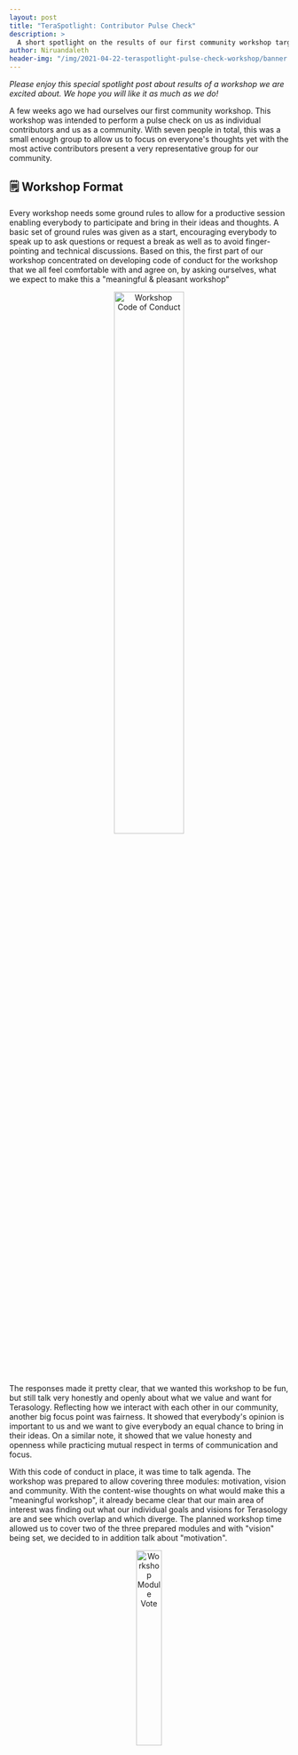 ```yaml
---
layout: post
title: "TeraSpotlight: Contributor Pulse Check"
description: >
  A short spotlight on the results of our first community workshop targeting what motivates us and what we envision for Terasology's future.
author: Niruandaleth
header-img: "/img/2021-04-22-teraspotlight-pulse-check-workshop/banner.jpg"
---
```


_Please enjoy this special spotlight post about results of a workshop we are excited about. We hope you will like it as much as we do!_

A few weeks ago we had ourselves our first community workshop.
This workshop was intended to perform a pulse check on us as individual contributors and us as a community.
With seven people in total, this was a small enough group to allow us to focus on everyone's thoughts yet with the most active contributors present a very representative group for our community.

## 🗒️ Workshop Format

Every workshop needs some ground rules to allow for a productive session enabling everybody to participate and bring in their ideas and thoughts.
A basic set of ground rules was given as a start, encouraging everybody to speak up to ask questions or request a break as well as to avoid finger-pointing and technical discussions.
Based on this, the first part of our workshop concentrated on developing code of conduct for the workshop that we all feel comfortable with and agree on, by asking ourselves, what we expect to make this a "meaningful & pleasant workshop"

<div align="center">
    <img src="{{ site.baseurl }}/img/2021-04-22-teraspotlight-pulse-check-workshop/workshop-code-of-conduct.png" alt="Workshop Code of Conduct" width="50%"/>
</div>

The responses made it pretty clear, that we wanted this workshop to be fun, but still talk very honestly and openly about what we value and want for Terasology.
Reflecting how we interact with each other in our community, another big focus point was fairness.
It showed that everybody's opinion is important to us and we want to give everybody an equal chance to bring in their ideas.
On a similar note, it showed that we value honesty and openness while practicing mutual respect in terms of communication and focus.

With this code of conduct in place, it was time to talk agenda.
The workshop was prepared to allow covering three modules: motivation, vision and community.
With the content-wise thoughts on what would make this a "meaningful workshop", it already became clear that our main area of interest was finding out what our individual goals and visions for Terasology are and see which overlap and which diverge.
The planned workshop time allowed us to cover two of the three prepared modules and with "vision" being set, we decided to in addition talk about "motivation".

<div align="center">
    <img src="{{ site.baseurl }}/img/2021-04-22-teraspotlight-pulse-check-workshop/workshop-module-interest.png" alt="Workshop Module Vote" width="30%"/>
</div>

With these interactive conduct and agenda alignments done, both modules followed a very similar structure.
For each module, we started with a fun little "spirit animal" icebreaker exercise asking everybody to post a picture of an animal describing how they view or feel about something 🐾
Afterwards, we had five different prompts to self-reflect on, aimed at being very honest to ourselves and explore our personal opinions and thoughts.
For each of these prompts, everyone first got some "alone-time" to self-reflect and answer before we made all notes visible to everybody else.
The second step for each of these prompts was then to read through everything, clarify anything that was unclear and try to cluster everything.
The clustering allowed us to identify areas of overlap, showing what's important to us collectively, but also areas of divergence, showing individual motivations and visions.

## 🔥 Motivation

This first workshop module was all about motivation:

* what motivates us to work on an open source project?
* what made us join and stay with the Terasology community?
* what factors demotivate and motivate us when working on Terasology?

### 🐾 Contributor Spirit Animals

Each of us is an individual human being with different character, mindset, goals and dreams.
We act and contribute in different ways and for different reasons.
This is why, the first question we asked ourselves was: "Which animal do I feel like when contributing to Terasology?"

From ant to elephant, from whale to platypus, from peacock to ant-eater - the spirit animals representing us contributing to Terasology were as different as we are as people.
While some of us run around all busy, working on a lot of different topics and areas, others prefer to contribute with large changes with long term goals.
Some even do both, being rather casual for a while and then bursting out in activity.
At the same time, some of us like to produce fancy, visible features and show them off, while others concentrate on "eating" bugs or work behind the scenes to keep the community going.

<div align="center">
    <img src="{{ site.baseurl }}/img/2021-04-22-teraspotlight-pulse-check-workshop/contributor-spirit-animals.png" alt="Which animal do I feel like when contributing to Terasology?" width="50%"/>
</div>

### 🔍 Project Requirements

Most of us already contribute to open source projects for several years and learned what we like in a project and what we don't.
In this light, we self-reflected on the following prompt: "If I'd start Open Source contribution now, I'd look for a project, that ..."

After writing down whatever came to mind, we found a hand full of clusters that sum up our thoughts pretty nicely:
* **User Focus** - we value both, an existing user base and that we ourselves use what we work on
* **Community** - a welcoming, open, active and knowledgeable community is as important to us as good organization and a low entry-barrier
* **Potential** - it's important to us that we see the potential for growth and adoption by users
* **Match to Interests** - we actually like it when topics, tools and technology we deal with at work and in our free time blend well and we can use the resulting synergies to improve and become more experienced
* **Nerdiness** - we're drawn to interesting yet quality-improving tools and languages and technical challenges that give us the opportunity to grow

### 💚 Terasology and Us

All these thoughts about what we would look for in a project if we'd start contributing to open source now, brings up the question of whether that's also reflected in why we joined Terasology.
So it was time to revisit what motivated us to join Terasology and the paths that led us here in the first place.
Further, we reflected on our relationship to Terasology - what Terasology as a project currently is to us and what keeps us bound to it.

The responses to the "I joined Terasology to ..." varied quite a bit, but still we were able to find a few patterns in our clustering activity.
While most of us participated in GSoC and stumbled upon Terasology in the process of looking for a suitable project to contribute to, others learned about it in different ways or, in the case of Cervator our project lead, were around from the very start.
The clusters of the previous reflection also showed up again here - many of us joined for any or multiple of the following reasons:

* to help realize the project's potential of becoming a game we ourselves (would like to) play 🕹️
* to enable others to build on it, create an alternative to Minecraft or just "have a frame to paint in" 🎨
* to learn and improve our skills 🎓
* to meet people with similar interest 👨‍💻👩‍💻
* to work on something we're interested in 🤓

Most of these are nostalgic memories on the positive intentions and expectations that led us to join Terasology.
So next it was time to be honest to ourselves and enter the present time and with it our current feelings towards our project.
The thoughts triggered by the "Terasology currently is to me ..." prompt showed a lot of love and heartfelt bond with Terasology, but also brought up a first taste of what we're unhappy with and what concerns us:

<div align="center">
    "Terasology is a <b>tech playground</b>"
</div>

Terasology is a place to learn and grow.
It offers a lot of different areas to "self-actualize", to experiment, improve and grow as a coder, as a software developer, as a person.
It also impressively highlights the intricacies of Java and Gradle and poses interesting programming problems and space for architectural discussions and design.

<div align="center">
"Terasology is a <b>tech demo</b>"
</div>

All these different areas for self-actualization and experimenting and our ambition to make everybody happy took their toll on Terasology's "state".
We are struggling and are in search of both an identity and a player base.
Frankly put, our codebase is quite broken and more a proof of concept than an actual game.

<div align="center">
"Terasology is <b>our drive & ambition</b>"
</div>

In the midst of all these challenges, the important thing is that we're still willing to continue working on it.
We are aware of the state of our codebase, but we still see the potential, we see what it could become one day.
So we continue to put in the work, fix bugs, improve architecture, documentation and code and try to motivate more people to join the effort.

<div align="center">
"Terasology is <b>our brand</b>"
</div>

Why do we even bother, you ask? Because we love Terasology.
Especially in the current "scary world of 2020/2021", Terasology for us is an anchor of stability, a refuge to code in and a hiding place from all the real-world mess.
For us, it's our main non-work activity and a regular part of our weekly focus time off the clock.
We consider ourselves a community of friends and deeply care for our project.

### 🔥 "Yay"s & "Ney"s 🧯

Albeit all the love and care, naturally there are factors that demotivate us and slow down our drive.
The responses to the "When contributing to Terasology, I'm demotivated by/when ..." prompt brought to light both technical and non-technical factors:

* **Review Load** - efforts often stall due to PRs sitting around unmerged because nobody reviews them - and the few people that do review often don't find time for anything else
* **Lack of Focus** - our recent attempts to channel and streamline our efforts to finish more complex stabilization topics one by one instead of starting multiple ones in parallel that conflict or compete for resources are somewhat successful but we still have a long way to go
* **Complexity** - the sheer size of our codebase requires constant upkeep and makes it hard to troubleshoot and understand yet easy to break things by accident
* **Lack of Usability & Adoption** - being more of a tech demo and less of a game, Terasology lacks usability which results in low attention from players
* **(Inter-)Personal Issues** - as an open and international community, there's always potential for personal conflicts due to poor wording or language barriers, cultural differences as well as differing opinions
* **Lack of Time** - irrespective of student, employed or parent, all of us would love to have more time to spend on Terasology

Fortunately, there are many aspects that counter these demotivating issues and motivate us time and again to stick with the project and keep it going.
In response to the "When contributing to Terasology, I'm motivated by/when ..." prompt, we collected the following factors that boost our motivation:

* ✨ **Technology** - we love it to share interesting things, play around with new tools and tech and find a shiny new use for some piece of logic that's been around a while
* 💪 **Achievements** - getting things done, solving problems, finally fixing "that bug" - improving and seeing how much we achieved recently is a big motivator for us
* 🧐 **Responsibility** - we don't like to point fingers, but we share the feeling that it's our responsibility to fix a bug we feel is our fault and this drives us both to investigate and fix it and to test our contributions even more thoroughly the next time
* 🤝 **Activity & Collaboration** - we are motivated by working together as a team and more people joining our cause allowing for even more progress and achievements
* 🤗 **Appreciation** - visibility outside of our community in posts and videos as well as inside of it when people enthusiastically share what they've worked on or that they tried something and it worked out nicely - this really makes us all smiles 😊
* 🚀 **Vision** - sharing the crazy dreamland ideas we have and getting everybody excited about what Terasology could become keeps up the spirit and belief in our cause


## 🔮 Vision

Fully motivated by the first module, in this second workshop module we set out to try to understand what our vision for Terasology is:

* how do we (want to) stand out?
* what would we like to change and work on?
* how do we feel about Terasology's future?
* who do we want Terasology to be built for?

### 🐾 Terasology Spirit Animal

Based on all the different areas of Terasology we work on, we see Terasology from different perspectives.
Based on all the different dreams, wishes and ideas we have for Terasology, we see it in a different light.
So the first question we asked ourselves in the context of our vision for Terasology was: "Which animal describes what you would like Terasology to become?"

From butterfly to dragon, from bee to peacock, from owl-bear over spider-pig to egg-laying-wool-milk-sow, again the variety of spirit animals was creative and astounding.
The most present associated attributes were an attractive and recognizable identity and a large diversity with many pieces that all are useful and work together to build a powerful entity.
Further, maturity and the transition required to get there was an important topic, too.

<div align="center">
    <img src="{{ site.baseurl }}/img/2021-04-22-teraspotlight-pulse-check-workshop/terasology-spirit-animals.png" alt="Which animal describes what you would like Terasology to become?" width="50%"/>
</div>

### 💸 Selling Point

We don't want to be yet another Minecraft clone, we want to be Terasology. But what is it that sets Terasology apart?
This is what we reflected on in the following prompt: "Terasology stands out from other voxel (engine) projects in that ..."
Here's what we see as our current "selling points":

* **History** - Terasology is around for almost a decade now (that's longer than quite some start-up companies), so we definitely have long-time project and community management experience to show for 👔
* **Repository/Contributor Ratio** - mainly a tongue-in-cheek comment, we indeed have quite a number of repositories with currently unfortunately only a low number of very active contributors - resulting in a lot of space to self-actualize yourself 😜
* **Openness** - our community is both, very open to new collaborators and in general not strictly steered - everybody is free to work on what they like, although we are happy about any contributors that want to join our coordinated efforts 💪
* **Modding** - Terasology is highly focused on a modular (ECS-based) approach allowing to "make more out of it than just a voxel engine demo" 🤓

### ✨ Genie in a Bottle

Have you ever worked on something and wished you could just snap your finger and make something happen?
Us, too. So in response to the "If I could change one thing about Terasology with the snap of a finger, I'd change ..." we came up with the following:

* reduced complexity, both in terms of the amount of repositories and the amount of abstraction
* increased consistency, both in terms of documentation and visuals like menu theme, icon style or generally a full-fledged functional and powerful UI framework
* integrated infrastructure, both for testing and multi-repo builds and continuous integration

### 💚 Personal Plans

Next to all the upkeep we do, it's important for our vision to understand, what everybody would like to (be able to) work on.
The responses to the "I would like to spend Terasology time on ..." again showed a lot of overlap:

* **Architecture & Logistics** - we want to fix our codebase by improving architecture and concepts, document them and finish the backbone of automation that supports our build, test and release processes
* **UI & UX** - we want to work on finding our visual identity by taking time to work on design and assets, customize our UI and improve our user experience issues
* **Stability** - we want to fix bugs and get our codebase into a more stable and usable state
* **Dreamland Craziness** - everything from in-game automation to flying cars, we'd love to implement more cool features and provide more end-user content
* **Community Activity** - we want to collaborate and explore new concepts and opportunities, chat and share what we work on, and first and foremost play our game together with our community more often

### 🔮 Terasology's Future

The combination of personal plans and the awareness, that the current state may be far from being able to act on them, created a lot of different emotions when thinking about the future of Terasology.
Both, hope and concerns were the tenor of the responses to the "When I think about Terasology's future, I ..." prompt.

<div align="center">
"I feel a <b>mix of excitement and dread</b>"
</div>

There's definitely a chance of us falling back into old patterns, getting less stable again or being stuck in the past due to not enough time to turn things around.
However, we do have a lot of potential and although likely being (expectedly) never truly finished, we will never run out of ideas on how to improve.

<div align="center">
"I hope that Terasology will be a <b>playable game with a strong identity</b>"
</div>

It already became obvious in the motivation module, but here it was again: We desperately want Terasology to become more than a tech demo and more than a Minecraft clone.
We want it to be a game that's attractive to play, both for us as for people outside of our community - a game that we can spend hundreds of hours playing.
And we want it to have it's own recognizable identity to escape the stereotype of "yet another Minecraft clone".

<div align="center">
"I hope that more people will enjoy Terasology as <b>a platform for their projects</b>"
</div>

One of the main reasons behind our very modular approach has always been the goal to enable others to build on Terasology.
We want it to be a platform that can be adopted as the basis for new games and to generally "build nice things".

### 🎯 Target Audience

During this module on our vision for Terasology, we though a lot about what sets us apart, what we want to work on and change and what we see in our crystal balls when we look into Terasology's future.
All of those and the target group for which we build Terasology are dependant on each other, which is why we tried to state our personal views on the "In my opinion the target group of Terasology should be ..." prompt.

* **Learners** - no matter if student, developer, designer - anybody that is willing to find their footing in game development and want to embrace this in a free and open community is welcome
* **Modders** - 3rd party developers that want to implement their ideas and visions, change a voxel game to their liking, expand on their own projects or just want a (starting) place to experiment are welcome
* **Players** - we want to be a strong option for players looking for collaborative, creative and open-world voxel sandbox games

## 💪 Follow-Ups

This workshop aimed at performing a pulse check on us as individual contributors as well as as a community and I personally believe, that it achieved that goal.
However, after working on the "motivation" and "vision" modules, we felt like something was missing.
The nature of a pulse check is to collect a first set of information about the mood in a community and identify on a rather high level what's already working well and where there's room for improvement.
In this workshop we collected this information and through the clustering already identified both working and problematic aspects of our community and contributing to our project.
However, this clustering is only an intermediate step and we need to go beyond this.

Our first follow-up is this workshop summary, to broadcast our findings and encourage everybody to share their thoughts on it and join the cause.
A second follow-up will be documenting our shared "values" (irrespective of whether we already live by them or are working on getting there) we identified as well as our shared vision for Terasology.
The third step will be drilling down on the high-level areas.
On one hand, this includes the areas for improvement that we identified and agreed on, in order to leverage the momentum of interest and motivation to figure out what we can do to actually make a change there.
On the other hand, this includes topics that we diverged on, in order to find a collaborative way to satisfy all our needs while also agreeing on at least a rough course to sail on and avoid pulling on different ends of the same rope.

Here's a (non-exhaustive) list of examples for possible future workshop topics:

* putting ourselves into the shoes of potential players
* putting ourselves into the shoes of potential modders & contributors
* retrospective on GSoC
* brainstorming on code style